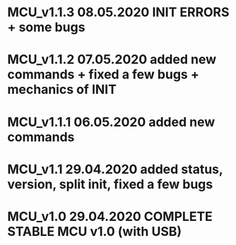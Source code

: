 # MCU_v1.1.3    08.05.2020	INIT ERRORS + some bugs
# MCU_v1.1.2    07.05.2020	added new commands + fixed a few bugs + mechanics of INIT
# MCU_v1.1.1    06.05.2020	added new commands
# MCU_v1.1      29.04.2020	added status, version, split init, fixed a few bugs
# MCU_v1.0		29.04.2020	COMPLETE STABLE MCU v1.0 (with USB)
